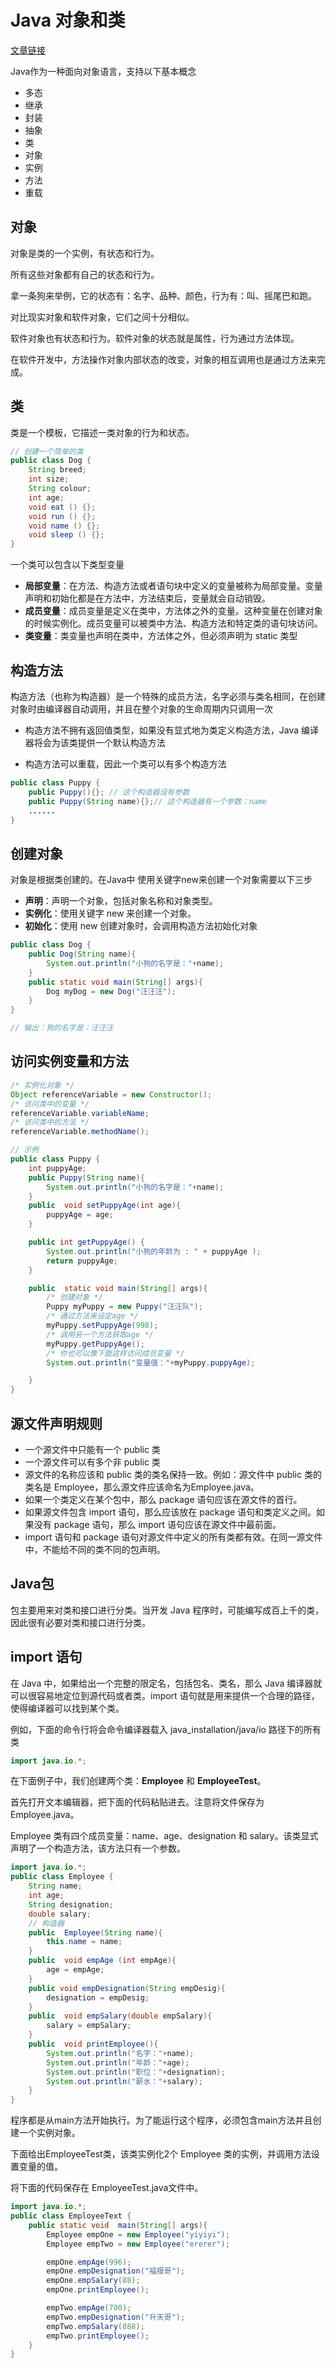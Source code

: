 # Java 对象和类

[文章链接](https://www.runoob.com/java/java-object-classes.html)

Java作为一种面向对象语言，支持以下基本概念

- 多态
- 继承
- 封装
- 抽象
- 类
- 对象
- 实例
- 方法
- 重载



## 对象

对象是类的一个实例，有状态和行为。 

所有这些对象都有自己的状态和行为。

拿一条狗来举例，它的状态有：名字、品种、颜色，行为有：叫、摇尾巴和跑。

对比现实对象和软件对象，它们之间十分相似。

软件对象也有状态和行为。软件对象的状态就是属性，行为通过方法体现。

在软件开发中，方法操作对象内部状态的改变，对象的相互调用也是通过方法来完成。

## 类

类是一个模板，它描述一类对象的行为和状态。 

```java
// 创建一个简单的类
public class Dog {
    String breed;
    int size;
    String colour;
    int age;
    void eat () {};
    void run () {};
    void name () {};
    void sleep () {};
}
```

一个类可以包含以下类型变量

- **局部变量**：在方法、构造方法或者语句块中定义的变量被称为局部变量。变量声明和初始化都是在方法中，方法结束后，变量就会自动销毁。
- **成员变量**：成员变量是定义在类中，方法体之外的变量。这种变量在创建对象的时候实例化。成员变量可以被类中方法、构造方法和特定类的语句块访问。
- **类变量**：类变量也声明在类中，方法体之外，但必须声明为 static 类型



## 构造方法

构造方法（也称为构造器）是一个特殊的成员方法，名字必须与类名相同，在创建对象时由编译器自动调用，并且在整个对象的生命周期内只调用一次 

- 构造方法不拥有返回值类型，如果没有显式地为类定义构造方法，Java 编译器将会为该类提供一个默认构造方法 

- 构造方法可以重载，因此一个类可以有多个构造方法 

  

```java
public class Puppy {
    public Puppy(){}; // 这个构造器没有参数
    public Puppy(String name){};// 这个构造器有一个参数：name
    ......
}
```



## 创建对象

对象是根据类创建的。在Java中 使用关键字new来创建一个对象需要以下三步

- **声明**：声明一个对象，包括对象名称和对象类型。
- **实例化**：使用关键字 new 来创建一个对象。
- **初始化**：使用 new 创建对象时，会调用构造方法初始化对象

```java
public class Dog {
    public Dog(String name){
        System.out.println("小狗的名字是："+name);
    }
    public static void main(String[] args){
        Dog myDog = new Dog("汪汪汪");
    }
}

// 输出：狗的名字是：汪汪汪
```



## 访问实例变量和方法

```java
/* 实例化对象 */
Object referenceVariable = new Constructor();
/* 访问类中的变量 */
referenceVariable.variableName;
/* 访问类中的方法 */
referenceVariable.methodName();

// 示例
public class Puppy {
    int puppyAge;
    public Puppy(String name){
        System.out.println("小狗的名字是："+name);
    }
    public  void setPuppyAge(int age){
        puppyAge = age;
    }

    public int getPuppyAge() {
        System.out.println("小狗的年龄为 : " + puppyAge );
        return puppyAge;
    }

    public  static void main(String[] args){
        /* 创建对象 */
        Puppy myPuppy = new Puppy("汪汪队");
        /* 通过方法来设定age */
        myPuppy.setPuppyAge(998);
        /* 调用另一个方法获取age */
        myPuppy.getPuppyAge();
        /* 你也可以像下面这样访问成员变量 */
        System.out.println("变量值："+myPuppy.puppyAge);

    }
}

```



## 源文件声明规则

- 一个源文件中只能有一个 public 类
- 一个源文件可以有多个非 public 类
- 源文件的名称应该和 public 类的类名保持一致。例如：源文件中 public 类的类名是 Employee，那么源文件应该命名为Employee.java。
- 如果一个类定义在某个包中，那么 package 语句应该在源文件的首行。
- 如果源文件包含 import 语句，那么应该放在 package 语句和类定义之间。如果没有 package 语句，那么 import 语句应该在源文件中最前面。
- import 语句和 package 语句对源文件中定义的所有类都有效。在同一源文件中，不能给不同的类不同的包声明。



## Java包

包主要用来对类和接口进行分类。当开发 Java 程序时，可能编写成百上千的类，因此很有必要对类和接口进行分类。 



## import 语句

在 Java 中，如果给出一个完整的限定名，包括包名、类名，那么 Java 编译器就可以很容易地定位到源代码或者类。import 语句就是用来提供一个合理的路径，使得编译器可以找到某个类。

例如，下面的命令行将会命令编译器载入 java_installation/java/io 路径下的所有类

```java
import java.io.*;
```



在下面例子中，我们创建两个类：**Employee** 和 **EmployeeTest**。

首先打开文本编辑器，把下面的代码粘贴进去。注意将文件保存为 Employee.java。

Employee 类有四个成员变量：name、age、designation 和 salary。该类显式声明了一个构造方法，该方法只有一个参数。

```java
import java.io.*;
public class Employee {
    String name;
    int age;
    String designation;
    double salary;
    // 构造器
    public  Employee(String name){
        this.name = name;
    }
    public  void empAge (int empAge){
        age = empAge;
    }
    public void empDesignation(String empDesig){
        designation = empDesig;
    }
    public  void empSalary(double empSalary){
        salary = empSalary;
    }
    public  void printEmployee(){
        System.out.println("名字："+name);
        System.out.println("年龄："+age);
        System.out.println("职位："+designation);
        System.out.println("薪水："+salary);
    }
}

```

程序都是从main方法开始执行。为了能运行这个程序，必须包含main方法并且创建一个实例对象。

下面给出EmployeeTest类，该类实例化2个 Employee 类的实例，并调用方法设置变量的值。

将下面的代码保存在 EmployeeTest.java文件中。

```java
import java.io.*;
public class EmployeeText {
    public static void  main(String[] args){
        Employee empOne = new Employee("yiyiyi");
        Employee empTwo = new Employee("ererer");

        empOne.empAge(996);
        empOne.empDesignation("福报哥");
        empOne.empSalary(88);
        empOne.printEmployee();

        empTwo.empAge(700);
        empTwo.empDesignation("升天哥");
        empTwo.empSalary(888);
        empTwo.printEmployee();
    }
}

```





















